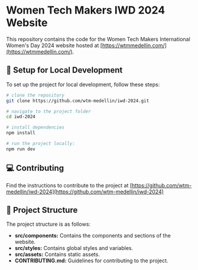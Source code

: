 # Women Tech Makers IWD 2024 Website

This repository contains the code for the Women Tech Makers International Women's Day 2024 website hosted at [https://wtmmedellin.com/](https://wtmmedellin.com/).

## 🔧 Setup for Local Development

To set up the project for local development, follow these steps:

```bash
# clone the repository
git clone https://github.com/wtm-medellin/iwd-2024.git

# navigate to the project folder
cd iwd-2024

# install dependencies
npm install

# run the project locally:
npm run dev
```

## 💻 Contributing

Find the instructions to contribute to the project at [https://github.com/wtm-medellin/iwd-2024](https://github.com/wtm-medellin/iwd-2024)

## 📂 Project Structure

The project structure is as follows:

- **src/components:** Contains the components and sections of the website.
- **src/styles:** Contains global styles and variables.
- **src/assets:** Contains static assets.
- **CONTRIBUTING.md:** Guidelines for contributing to the project.